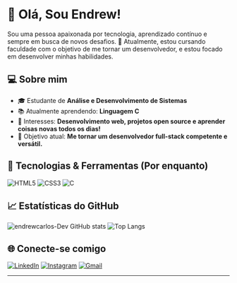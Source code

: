 # 👋 Olá, Sou Endrew!

Sou uma pessoa apaixonada por tecnologia, aprendizado contínuo e sempre em busca de novos desafios. 🚀
Atualmente, estou cursando faculdade com o objetivo de me tornar um desenvolvedor, e estou focado em desenvolver minhas habilidades. 

## 💻 Sobre mim

- 🎓 Estudante de **Análise e Desenvolvimento de Sistemas**  
- 📚 Atualmente aprendendo: **Linguagem C**
- 🧩 Interesses: **Desenvolvimento web, projetos open source e aprender coisas novas todos os dias!**
- 🎯 Objetivo atual: **Me tornar um desenvolvedor full-stack competente e versátil.**

## 🚀 Tecnologias & Ferramentas (Por enquanto)

![HTML5](https://img.shields.io/badge/HTML5-E34F26?style=for-the-badge&logo=html5&logoColor=white)
![CSS3](https://img.shields.io/badge/CSS3-1572B6?style=for-the-badge&logo=css3&logoColor=white)
![C](https://img.shields.io/badge/C-%2300599C.svg?style=for-the-badge&logo=c&logoColor=white)

## 📈 Estatísticas do GitHub

![endrewcarlos-Dev GitHub stats](https://github-readme-stats.vercel.app/api?username=endrewcarlos-Dev&show_icons=true&theme=radical)
![Top Langs](https://github-readme-stats.vercel.app/api/top-langs/?username=endrewcarlos-Dev&layout=compact&theme=radical)

## 🌐 Conecte-se comigo

[![LinkedIn](https://img.shields.io/badge/LinkedIn-0077B5?style=for-the-badge&logo=linkedin&logoColor=white)](https://www.linkedin.com/in/seu-linkedin/)
[![Instagram](https://img.shields.io/badge/Instagram-E4405F?style=for-the-badge&logo=instagram&logoColor=white)](https://www.instagram.com/seu-instagram/)
[![Gmail](https://img.shields.io/badge/Gmail-D14836?style=for-the-badge&logo=gmail&logoColor=white)](mailto:seu-email@gmail.com)

---

